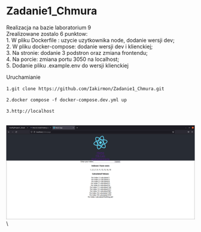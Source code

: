 # Zadanie1_Chmura


Realizacja na bazie laboratorium 9 \
      Zrealizowane zostalo 6 punktow:\
      1. W pliku Dockerfile : uzycie uzytkownika node, dodanie wersji dev;\
      2. W pliku docker-compose: dodanie wersji dev i klienckiej;\
      3. Na stronie: dodanie 3 podstron oraz zmiana frontendu;\
      4. Na porcie: zmiana portu 3050 na localhost;\
      5. Dodanie pliku .example.env do wersji klienckiej
      
      
Uruchamianie
```
1.git clone https://github.com/Iakirmon/Zadanie1_Chmura.git 
```

```
2.docker compose -f docker-compose.dev.yml up 
```

```
3.http://localhost
```
\
    ![Test Image 2](https://github.com/Iakirmon/Zadanie1_Chmura/blob/main/client/src/badanie.png)\

